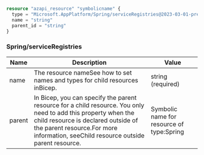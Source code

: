 ```terraform
resource "azapi_resource" "symbolicname" {
  type = "Microsoft.AppPlatform/Spring/serviceRegistries@2023-03-01-preview"
  name = "string"
  parent_id = "string"
}

```

### Spring/serviceRegistries

| Name | Description | Value |
|-|-|-|
| name | The resource nameSee how to set names and types for child resources inBicep. | string (required) |
| parent | In Bicep, you can specify the parent resource for a child resource. You only need to add this property when the child resource is declared outside of the parent resource.For more information, seeChild resource outside parent resource. | Symbolic name for resource of type:Spring |


